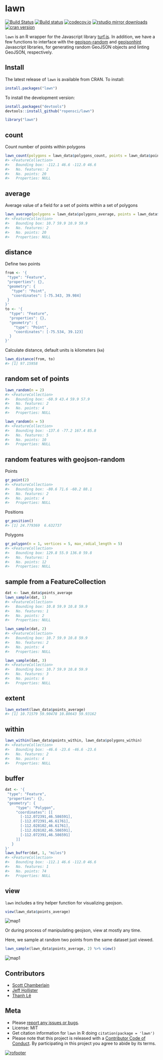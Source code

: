 lawn
=======



[![Build Status](https://travis-ci.org/ropensci/lawn.svg?branch=master)](https://travis-ci.org/ropensci/lawn)
[![Build status](https://ci.appveyor.com/api/projects/status/v7d3p3q9j97h0ttw?svg=true)](https://ci.appveyor.com/project/sckott/lawn)
[![codecov.io](https://codecov.io/github/ropensci/lawn/coverage.svg?branch=master)](https://codecov.io/github/ropensci/lawn?branch=master)
[![rstudio mirror downloads](http://cranlogs.r-pkg.org/badges/grand-total/lawn?color=ff69b4)](https://github.com/metacran/cranlogs.app)
[![cran version](http://www.r-pkg.org/badges/version/lawn)](https://cran.r-project.org/package=lawn)

`lawn` is an R wrapper for the Javascript library [turf.js](http://turfjs.org/). In addition, we have a few functions to interface with the [geojson-random](https://github.com/mapbox/geojson-random) and [geojsonhint](https://www.npmjs.com/package/geojsonhint) Javascript libraries, for generating random GeoJSON objects and linting GeoJSON, respectively.

## Install

The latest release of `lawn` is available from CRAN.  To install:


```r
install.packages("lawn")
```

To install the development version:


```r
install.packages("devtools")
devtools::install_github("ropensci/lawn")
```


```r
library("lawn")
```

## count

Count number of points within polygons


```r
lawn_count(polygons = lawn_data$polygons_count, points = lawn_data$points_count)
#> <FeatureCollection>
#>   Bounding box: -112.1 46.6 -112.0 46.6
#>   No. features: 2
#>   No. points: 20
#>   Properties: NULL
```

## average

Average value of a field for a set of points within a set of polygons


```r
lawn_average(polygons = lawn_data$polygons_average, points = lawn_data$points_average, 'population')
#> <FeatureCollection>
#>   Bounding box: 10.7 59.9 10.9 59.9
#>   No. features: 2
#>   No. points: 20
#>   Properties: NULL
```

## distance

Define two points


```r
from <- '{
 "type": "Feature",
 "properties": {},
 "geometry": {
   "type": "Point",
   "coordinates": [-75.343, 39.984]
 }
}'
to <- '{
  "type": "Feature",
  "properties": {},
  "geometry": {
    "type": "Point",
    "coordinates": [-75.534, 39.123]
  }
}'
```

Calculate distance, default units is kilometers (`km`)


```r
lawn_distance(from, to)
#> [1] 97.15958
```

## random set of points


```r
lawn_random(n = 2)
#> <FeatureCollection>
#>   Bounding box: -60.9 43.4 59.9 57.9
#>   No. features: 2
#>   No. points: 4
#>   Properties: NULL
```


```r
lawn_random(n = 5)
#> <FeatureCollection>
#>   Bounding box: -137.6 -77.2 167.4 85.8
#>   No. features: 5
#>   No. points: 10
#>   Properties: NULL
```

## random features with geojson-random

Points


```r
gr_point(2)
#> <FeatureCollection>
#>   Bounding box: -80.6 71.6 -60.2 88.1
#>   No. features: 2
#>   No. points: 4
#>   Properties: NULL
```

Positions


```r
gr_position()
#> [1] 24.779369  6.632737
```

Polygons


```r
gr_polygon(n = 1, vertices = 5, max_radial_length = 5)
#> <FeatureCollection>
#>   Bounding box: 129.8 55.9 136.0 59.8
#>   No. features: 1
#>   No. points: 12
#>   Properties: NULL
```

## sample from a FeatureCollection


```r
dat <- lawn_data$points_average
lawn_sample(dat, 1)
#> <FeatureCollection>
#>   Bounding box: 10.8 59.9 10.8 59.9
#>   No. features: 1
#>   No. points: 2
#>   Properties: NULL
```


```r
lawn_sample(dat, 2)
#> <FeatureCollection>
#>   Bounding box: 10.7 59.9 10.8 59.9
#>   No. features: 2
#>   No. points: 4
#>   Properties: NULL
```


```r
lawn_sample(dat, 3)
#> <FeatureCollection>
#>   Bounding box: 10.7 59.9 10.8 59.9
#>   No. features: 3
#>   No. points: 6
#>   Properties: NULL
```

## extent


```r
lawn_extent(lawn_data$points_average)
#> [1] 10.71579 59.90478 10.80643 59.93162
```

## within


```r
lawn_within(lawn_data$points_within, lawn_data$polygons_within)
#> <FeatureCollection>
#>   Bounding box: -46.6 -23.6 -46.6 -23.6
#>   No. features: 2
#>   No. points: 4
#>   Properties: NULL
```

## buffer


```r
dat <- '{
 "type": "Feature",
 "properties": {},
 "geometry": {
     "type": "Polygon",
     "coordinates": [[
       [-112.072391,46.586591],
       [-112.072391,46.61761],
       [-112.028102,46.61761],
       [-112.028102,46.586591],
       [-112.072391,46.586591]
     ]]
   }
}'
lawn_buffer(dat, 1, "miles")
#> <FeatureCollection>
#>   Bounding box: -112.1 46.6 -112.0 46.6
#>   No. features: 1
#>   No. points: 74
#>   Properties: NULL
```

## view

`lawn` includes a tiny helper function for visualizing geojson.


```r
view(lawn_data$points_average)
```

![map1](inst/img/map1.png)

Or during process of manipulating geojson, view at mostly any time.

Here, we sample at random two points from the same dataset just viewed.


```r
lawn_sample(lawn_data$points_average, 2) %>% view()
```

![map1](inst/img/map2.png)

## Contributors

* [Scott Chamberlain](https://github.com/sckott)
* [Jeff Hollister](https://github.com/thanhleviet)
* [Thanh Lê](https://github.com/thanhleviet)

## Meta

* Please [report any issues or bugs](https://github.com/ropensci/lawn/issues).
* License: MIT
* Get citation information for `lawn` in R doing `citation(package = 'lawn')`
* Please note that this project is released with a [Contributor Code of Conduct](CONDUCT.md). By participating in this project you agree to abide by its terms.

[![rofooter](http://ropensci.org/public_images/github_footer.png)](http://ropensci.org)
